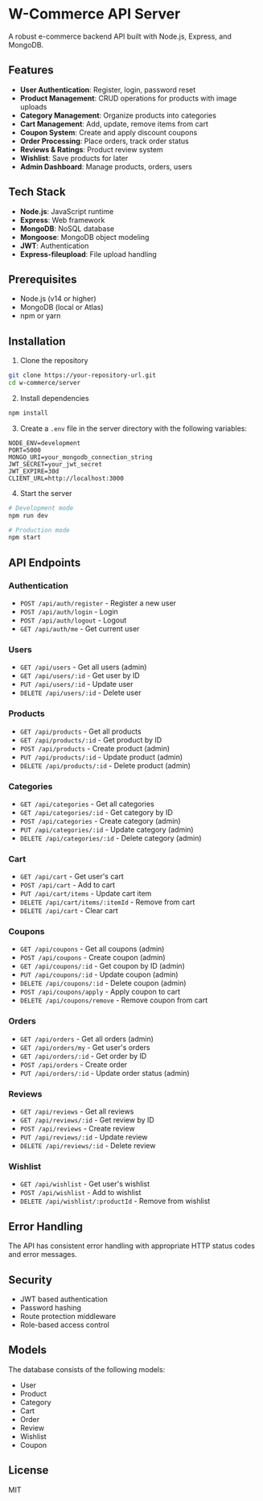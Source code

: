 # W-Commerce API Server

A robust e-commerce backend API built with Node.js, Express, and MongoDB.

## Features

- **User Authentication**: Register, login, password reset
- **Product Management**: CRUD operations for products with image uploads
- **Category Management**: Organize products into categories
- **Cart Management**: Add, update, remove items from cart
- **Coupon System**: Create and apply discount coupons
- **Order Processing**: Place orders, track order status
- **Reviews & Ratings**: Product review system
- **Wishlist**: Save products for later
- **Admin Dashboard**: Manage products, orders, users

## Tech Stack

- **Node.js**: JavaScript runtime
- **Express**: Web framework
- **MongoDB**: NoSQL database
- **Mongoose**: MongoDB object modeling
- **JWT**: Authentication
- **Express-fileupload**: File upload handling

## Prerequisites

- Node.js (v14 or higher)
- MongoDB (local or Atlas)
- npm or yarn

## Installation

1. Clone the repository
```bash
git clone https://your-repository-url.git
cd w-commerce/server
```

2. Install dependencies
```bash
npm install
```

3. Create a `.env` file in the server directory with the following variables:
```
NODE_ENV=development
PORT=5000
MONGO_URI=your_mongodb_connection_string
JWT_SECRET=your_jwt_secret
JWT_EXPIRE=30d
CLIENT_URL=http://localhost:3000
```

4. Start the server
```bash
# Development mode
npm run dev

# Production mode
npm start
```

## API Endpoints

### Authentication
- `POST /api/auth/register` - Register a new user
- `POST /api/auth/login` - Login
- `POST /api/auth/logout` - Logout
- `GET /api/auth/me` - Get current user

### Users
- `GET /api/users` - Get all users (admin)
- `GET /api/users/:id` - Get user by ID
- `PUT /api/users/:id` - Update user
- `DELETE /api/users/:id` - Delete user

### Products
- `GET /api/products` - Get all products
- `GET /api/products/:id` - Get product by ID
- `POST /api/products` - Create product (admin)
- `PUT /api/products/:id` - Update product (admin)
- `DELETE /api/products/:id` - Delete product (admin)

### Categories
- `GET /api/categories` - Get all categories
- `GET /api/categories/:id` - Get category by ID
- `POST /api/categories` - Create category (admin)
- `PUT /api/categories/:id` - Update category (admin)
- `DELETE /api/categories/:id` - Delete category (admin)

### Cart
- `GET /api/cart` - Get user's cart
- `POST /api/cart` - Add to cart
- `PUT /api/cart/items` - Update cart item
- `DELETE /api/cart/items/:itemId` - Remove from cart
- `DELETE /api/cart` - Clear cart

### Coupons
- `GET /api/coupons` - Get all coupons (admin)
- `POST /api/coupons` - Create coupon (admin)
- `GET /api/coupons/:id` - Get coupon by ID (admin)
- `PUT /api/coupons/:id` - Update coupon (admin)
- `DELETE /api/coupons/:id` - Delete coupon (admin)
- `POST /api/coupons/apply` - Apply coupon to cart
- `DELETE /api/coupons/remove` - Remove coupon from cart

### Orders
- `GET /api/orders` - Get all orders (admin)
- `GET /api/orders/my` - Get user's orders
- `GET /api/orders/:id` - Get order by ID
- `POST /api/orders` - Create order
- `PUT /api/orders/:id` - Update order status (admin)

### Reviews
- `GET /api/reviews` - Get all reviews
- `GET /api/reviews/:id` - Get review by ID
- `POST /api/reviews` - Create review
- `PUT /api/reviews/:id` - Update review
- `DELETE /api/reviews/:id` - Delete review

### Wishlist
- `GET /api/wishlist` - Get user's wishlist
- `POST /api/wishlist` - Add to wishlist
- `DELETE /api/wishlist/:productId` - Remove from wishlist

## Error Handling

The API has consistent error handling with appropriate HTTP status codes and error messages.

## Security

- JWT based authentication
- Password hashing
- Route protection middleware
- Role-based access control

## Models

The database consists of the following models:

- User
- Product
- Category
- Cart
- Order
- Review
- Wishlist
- Coupon

## License

MIT 